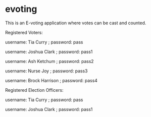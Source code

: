 # evoting
This is an E-voting application where votes can be cast and counted.

Registered Voters:

username: Tia Curry ; password: pass
  
username: Joshua Clark ; password: pass1

username: Ash Ketchum ; password: pass2

username: Nurse Joy ; password: pass3

username: Brock Harrison ; password: pass4

Registered Election Officers:

username: Tia Curry ; password: pass

username: Joshua Clark ; password: pass1
